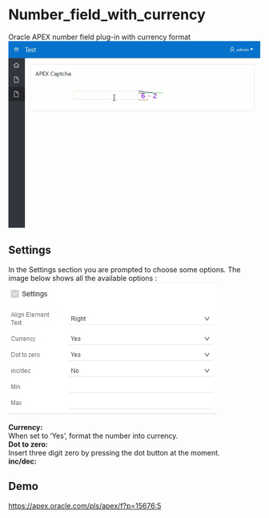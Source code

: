 # Number_field_with_currency
Oracle APEX number field plug-in with currency format
![](https://raw.githubusercontent.com/mortezamashhadi/APEX-Captcha/Number_field_with_currency/preview.gif)
## Settings
In the Settings section you are prompted to choose some options. The image below shows all the available options :</br>
<img src="https://raw.githubusercontent.com/mortezamashhadi/Number_field_with_currency/master/setting.jpg" >

<b>Currency:</b><br>
When set to ‘Yes’, format the number  into currency.</br>
<b>Dot to zero:</b><br>
Insert three digit zero by pressing the dot button at the moment.<br>
<b>inc/dec:</b><br>

## Demo
https://apex.oracle.com/pls/apex/f?p=15676:5

